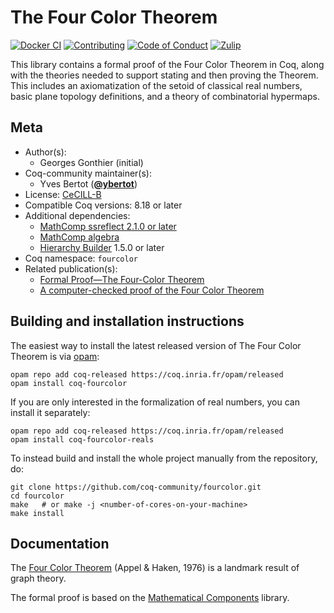 <!---
This file was generated from `meta.yml`, please do not edit manually.
Follow the instructions on https://github.com/coq-community/templates to regenerate.
--->
# The Four Color Theorem

[![Docker CI][docker-action-shield]][docker-action-link]
[![Contributing][contributing-shield]][contributing-link]
[![Code of Conduct][conduct-shield]][conduct-link]
[![Zulip][zulip-shield]][zulip-link]

[docker-action-shield]: https://github.com/coq-community/fourcolor/actions/workflows/docker-action.yml/badge.svg?branch=master
[docker-action-link]: https://github.com/coq-community/fourcolor/actions/workflows/docker-action.yml

[contributing-shield]: https://img.shields.io/badge/contributions-welcome-%23f7931e.svg
[contributing-link]: https://github.com/coq-community/manifesto/blob/master/CONTRIBUTING.md

[conduct-shield]: https://img.shields.io/badge/%E2%9D%A4-code%20of%20conduct-%23f15a24.svg
[conduct-link]: https://github.com/coq-community/manifesto/blob/master/CODE_OF_CONDUCT.md

[zulip-shield]: https://img.shields.io/badge/chat-on%20zulip-%23c1272d.svg
[zulip-link]: https://coq.zulipchat.com/#narrow/stream/237663-coq-community-devs.20.26.20users



This library contains a formal proof of the Four Color Theorem in Coq,
along with the theories needed to support stating and then proving the Theorem.
This includes an axiomatization of the setoid of classical real numbers,
basic plane topology definitions, and a theory of combinatorial hypermaps.

## Meta

- Author(s):
  - Georges Gonthier (initial)
- Coq-community maintainer(s):
  - Yves Bertot ([**@ybertot**](https://github.com/ybertot))
- License: [CeCILL-B](LICENSE)
- Compatible Coq versions: 8.18 or later
- Additional dependencies:
  - [MathComp ssreflect 2.1.0 or later](https://math-comp.github.io)
  - [MathComp algebra](https://math-comp.github.io)
  - [Hierarchy Builder](https://github.com/math-comp/hierarchy-builder) 1.5.0 or later
- Coq namespace: `fourcolor`
- Related publication(s):
  - [Formal Proof—The Four-Color Theorem](https://www.ams.org/notices/200811/tx081101382p.pdf) 
  - [A computer-checked proof of the Four Color Theorem](https://inria.hal.science/hal-04034866/document) 

## Building and installation instructions

The easiest way to install the latest released version of The Four Color Theorem
is via [opam](https://opam.ocaml.org/doc/Install.html):

```shell
opam repo add coq-released https://coq.inria.fr/opam/released
opam install coq-fourcolor
```

If you are only interested in the formalization of real numbers, you can install
it separately:

```shell
opam repo add coq-released https://coq.inria.fr/opam/released
opam install coq-fourcolor-reals
```

To instead build and install the whole project manually from the repository, do:

``` shell
git clone https://github.com/coq-community/fourcolor.git
cd fourcolor
make   # or make -j <number-of-cores-on-your-machine> 
make install
```

## Documentation

The [Four Color Theorem](https://en.wikipedia.org/wiki/Four_color_theorem) (Appel & Haken, 1976) is a landmark result of graph theory.

The formal proof is based on the [Mathematical Components](https://github.com/math-comp/math-comp) library.
